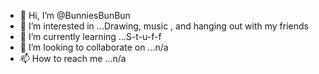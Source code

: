 - 👋 Hi, I’m @BunniesBunBun
- 👀 I’m interested in ...Drawing, music , and hanging out with my friends
- 🌱 I’m currently learning ...S-t-u-f-f
- 💞️ I’m looking to collaborate on ...n/a
- 📫 How to reach me ...n/a

<!---
BunniesBunBun/BunniesBunBun is a ✨ special ✨ repository because its `README.md` (this file) appears on your GitHub profile.
You can click the Preview link to take a look at your changes.
--->
